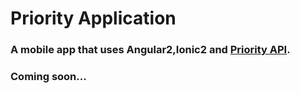 ---
---
# Priority Application

### A mobile app that uses Angular2,Ionic2 and [Priority API](../api).
### Coming soon...

